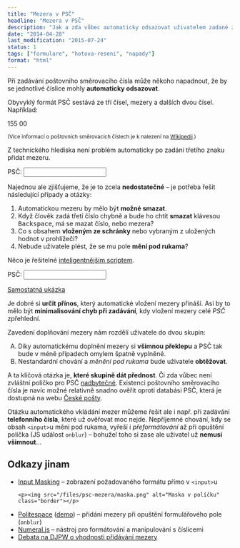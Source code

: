 ```yaml
---
title: "Mezera v PSČ"
headline: "Mezera v PSČ"
description: "Jak a zda vůbec automaticky odsazovat uživatelem zadané znaky PSČ do formulářového políčka."
date: "2014-04-28"
last_modification: "2015-07-24"
status: 1
tags: ["formulare", "hotova-reseni", "napady"]
format: "html"
---
```


<p>Při zadávání poštovního směrovacího čísla může někoho napadnout, že by se jednotlivé číslice mohly <b>automaticky odsazovat</b>.</p>

<p>Obyvyklý formát PSČ sestává ze tří čísel, mezery a dalších dvou čísel. Například:</p>

<p class="live">
  155 00
</p>

<p><small>(Více informací o poštovních směrovacích číslech je k nalezení na <a href="http://cs.wikipedia.org/wiki/Poštovní_směrovací_číslo">Wikipedii</a>.)</small></p>

<p>Z technického hlediska není problém automaticky po zadání třetího znaku přidat mezeru.</p>

<div class="live">
  <script>
    function pridatMezeru(el) {
      if (el.value.length == 3) {
        el.value += " ";
      }
    }
  </script>
  <label>PSČ: <input type="text" onkeyup="pridatMezeru(this)"></label>
</div>

<p>Najednou ale zjišťujeme, že je to zcela <b>nedostatečné</b> – je potřeba řešit následující případy a otázky:</p>

<ol>
  <li>Automatickou mezeru by mělo být <b>možné smazat</b>.</li>
  <li>Když člověk zadá třetí číslo chybně a bude ho chtít <b>smazat</b> klávesou <kbd>Backspace</kbd>, má se mazat číslo, nebo mezera?</li>
  <li>Co s obsahem <b>vloženým ze schránky</b> nebo vybraným z uložených hodnot v prohlížeči?</li>
  <li>Nebude uživatele plést, že se mu pole <b>mění pod rukama</b>?</li>
</ol>

<p>Něco je řešitelné <a href="http://digitalbush.com/projects/masked-input-plugin/">inteligentnějším scriptem</a>.</p>

<div class="live">
<script src='http://ajax.googleapis.com/ajax/libs/jquery/1.10.2/jquery.min.js'></script>
<script src="http://digitalbush.com/wp-content/uploads/2013/01/jquery.maskedinput-1.3.1.min_.js"></script>
<label>PSČ: <input type="text" id="psc"></label>
<script>
$("#psc").mask("999 99", {placeholder: " "});
</script>
</div>

<p><a href="http://kod.djpw.cz/aobb">Samostatná ukázka</a></p>

<p>Je dobré si <b>určit přínos</b>, který automatické vložení mezery přináší. Asi by to mělo být <b>minimalisování chyb při zadávání</b>, kdy vložení mezery celé <i>PSČ</i> zpřehlední.</p>

<p>Zavedení doplňování mezery nám rozdělí uživatele do dvou skupin:</p>

<ol style="list-style: upper-alpha">
  <li>Díky automatickému doplnění mezery si <b>všimnou překlepu</b> a PSČ tak bude v méně případech omylem špatně vyplněné.</li>
  
  <li>Nestandardní chování a <i>měnění pod rukama</i> bude uživatele <b>obtěžovat</b>.</li>
</ol>

<p>A ta klíčová otázka je, <b>které skupině dát přednost</b>. Či zda vůbec není zvláštní políčko pro PSČ <a href="/chyby-formularu#hodne-policek">nadbytečné</a>. Existenci poštovního směrovacího čísla je navíc možné relativně snadno ověřit oproti databási PSČ, která je dostupná na webu <a href="http://www.ceskaposta.cz/ke-stazeni/zakaznicke-vystupy">České pošty</a>.</p>

<p>Otázku automatického vkládání mezer můžeme řešit ale i např. při zadávání <b>telefonního čísla</b>, které už ověřovat moc nejde. Nepříjemné chování, kdy se obsah <code>&lt;input></code>u mění pod rukama, vyřeší i <i>přeformátování</i> až při opuštění políčka (JS událost <code>onblur</code>) – bohužel toho si zase ale uživatel už <b>nemusí všimnout</b>…</p>



<h2 id="odkazy">Odkazy jinam</h2>

<ul>
  <li>
    <p><a href="https://github.com/estelle/input-masking">Input Masking</a> – zobrazení požadovaného formátu přímo v <code>&lt;input></code>u</p>
    
    <p><img src="/files/psc-mezera/maska.png" alt="Maska v políčku" class="border"></p>
  </li>
  
  <li><a href="https://github.com/filamentgroup/politespace">Politespace</a> (<a href="http://filamentgroup.github.io/politespace/demo/demo.html">demo</a>) – přidání mezery při opuštění formulářového pole (<code>onblur</code>)</li>
  
  <li><a href="http://numeraljs.com/">Numeral.js</a> – nástroj pro formátování a manipulování s číslicemi</li>
  
  <li><a href="http://diskuse.jakpsatweb.cz/?action=vthread&amp;forum=8&amp;topic=154566">Debata na DJPW o vhodnosti přidávání mezery</a></li>
</ul>
